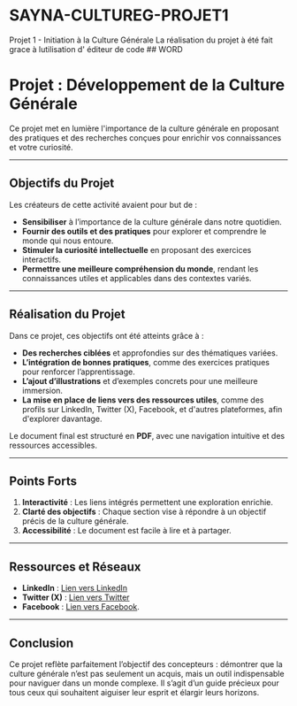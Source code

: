 # SAYNA-CULTUREG-PROJET1
Projet 1 - Initiation à la  Culture Générale
La réalisation du projet à été fait grace à lutilisation d' éditeur de code ## WORD

# Projet : Développement de la Culture Générale  

Ce projet met en lumière l'importance de la culture générale en proposant des pratiques et des recherches conçues pour enrichir vos connaissances et votre curiosité.  

---

## Objectifs du Projet  

Les créateurs de cette activité avaient pour but de :  
- **Sensibiliser** à l’importance de la culture générale dans notre quotidien.  
- **Fournir des outils et des pratiques** pour explorer et comprendre le monde qui nous entoure.  
- **Stimuler la curiosité intellectuelle** en proposant des exercices interactifs.  
- **Permettre une meilleure compréhension du monde**, rendant les connaissances utiles et applicables dans des contextes variés.  

---

## Réalisation du Projet  

Dans ce projet, ces objectifs ont été atteints grâce à :  
- **Des recherches ciblées** et approfondies sur des thématiques variées.  
- **L’intégration de bonnes pratiques**, comme des exercices pratiques pour renforcer l’apprentissage.  
- **L’ajout d’illustrations** et d’exemples concrets pour une meilleure immersion.  
- **La mise en place de liens vers des ressources utiles**, comme des profils sur LinkedIn, Twitter (X), Facebook, et d'autres plateformes, afin d'explorer davantage.  

Le document final est structuré en **PDF**, avec une navigation intuitive et des ressources accessibles.  

---

## Points Forts  

1. **Interactivité** : Les liens intégrés permettent une exploration enrichie.  
2. **Clarté des objectifs** : Chaque section vise à répondre à un objectif précis de la culture générale.  
3. **Accessibilité** : Le document est facile à lire et à partager.  

---

## Ressources et Réseaux  

- **LinkedIn** : [Lien vers LinkedIn](http://www.linkedin.com/in/kossi-kévin-kowouvi-365b42342)  
- **Twitter (X)** : [Lien vers Twitter](https://x.com/K2VlN)  
- **Facebook** : [Lien vers Facebook](https://www.facebook.com/profile.php?id=100081951890712).  

---

## Conclusion  

Ce projet reflète parfaitement l’objectif des concepteurs : démontrer que la culture générale n’est pas seulement un acquis, mais un outil indispensable pour naviguer dans un monde complexe. Il s’agit d’un guide précieux pour tous ceux qui souhaitent aiguiser leur esprit et élargir leurs horizons.  
